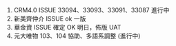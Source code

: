 
1. CRM4.0 ISSUE 33094、33093、33091、33087 進行中
2. 新美齊仲介 ISSUE ok 一版
3. 華金資 ISSUE 確定 OK 明日，佈版 UAT
4. 元大唯物 103、104 協助、多語系調整 (進行中)
 
